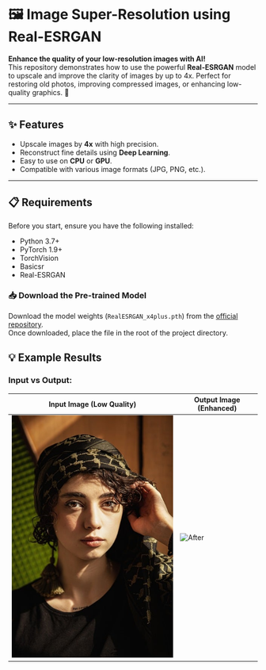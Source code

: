 # 🖼️ Image Super-Resolution using Real-ESRGAN

**Enhance the quality of your low-resolution images with AI!**  
This repository demonstrates how to use the powerful **Real-ESRGAN** model to upscale and improve the clarity of images by up to 4x. Perfect for restoring old photos, improving compressed images, or enhancing low-quality graphics. 🚀

---

## ✨ Features
- Upscale images by **4x** with high precision.
- Reconstruct fine details using **Deep Learning**.
- Easy to use on **CPU** or **GPU**.
- Compatible with various image formats (JPG, PNG, etc.).

---

## 📋 Requirements
Before you start, ensure you have the following installed:

- Python 3.7+
- PyTorch 1.9+
- TorchVision
- Basicsr
- Real-ESRGAN

### 📥 Download the Pre-trained Model

Download the model weights (`RealESRGAN_x4plus.pth`) from the [official repository](https://github.com/xinntao/Real-ESRGAN).  
Once downloaded, place the file in the root of the project directory.

## 💡 Example Results

### Input vs Output:

| Input Image (Low Quality) | Output Image (Enhanced) |
|---------------------------|--------------------------|
| ![Before](Image.jpg) | ![After](path/to/output_image.png) |

